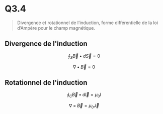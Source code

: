 # Q3.4

> Divergence et rotationnel de l’induction, forme différentielle de la loi d’Ampère pour le champ magnétique.

## Divergence de l'induction

$$\oint_S{\vec B \bullet d\vec S} = 0$$

$$\nabla \bullet \vec B = 0$$

## Rotationnel de l'induction

$$\oint_C{\vec B \bullet d\vec l} = \mu_0 I$$

$$\nabla \times \vec B = \mu_0 \vec J$$
